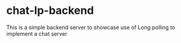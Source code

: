# chat-lp-backend
This is a simple backend server to showcase use of Long polling to implement a chat server
